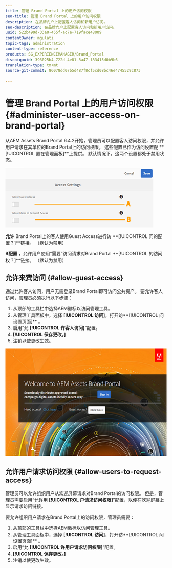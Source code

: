 ```yaml
---
title: 管理 Brand Portal 上的用户访问权限
seo-title: 管理 Brand Portal 上的用户访问权限
description: 在品牌门户上配置客人访问和新用户访问。
seo-description: 在品牌门户上配置客人访问和新用户访问。
uuid: 522b499d-33a0-455f-ac7e-719face48009
contentOwner: mgulati
topic-tags: administration
content-type: reference
products: SG_EXPERIENCEMANAGER/Brand_Portal
discoiquuid: 393025b4-722d-4e81-8a47-f83415d0b9b6
translation-type: tm+mt
source-git-commit: 86078dd07b5d487f8cf5cd08bc46e4745529c873

---
```



# 管理 Brand Portal 上的用户访问权限 {#administer-user-access-on-brand-portal}

从AEM Assets Brand Portal 6.4.2开始，管理员可以配置客人访问权限，并允许用户请求在其单位的Brand Portal上的访问权限。 这些配置已作为访问设置配 **[!UICONTROL 置在管理面板]**上提供。 默认情况下，这两个设置都处于禁用状态。

![](assets/access-configs.png)

**允许** Brand Portal上的客人使用Guest Access进行访 **[!UICONTROL 问的配置？]**链接。 （默认为禁用）

**B配置** ，允许用户使用“需要”访问请求对Brand Portal **[!UICONTROL 的访问权？]**链接。 （默认为禁用）

## 允许来宾访问 {#allow-guest-access}

通过允许客人访问，用户无需登录Brand Portal即可访问公共资产。
要允许客人访问，管理员必须执行以下步骤：

1. 从顶部的工具栏中选择AEM徽标以访问管理工具。
1. 从管理工具面板中，选择 **[!UICONTROL 访问]**，打开访**[!UICONTROL &#x200B;问设置页面]** 。
1. 启用“允 **[!UICONTROL 许客人访问]**”配置。
1. **[!UICONTROL 保存更改。]**
1. 注销以使更改生效。

![](assets/bp-welcome-screen.png)

## 允许用户请求访问权限 {#allow-users-to-request-access}

管理员可以允许组织用户从欢迎屏幕请求对Brand Portal的访问权限。 但是，管理员需要启用“允许用 **[!UICONTROL 户请求访问权限]**”配置，以便在欢迎屏幕上显示请求访问链接。

要允许组织用户请求在Brand Portal上的访问权限，管理员需要：

1. 从顶部的工具栏中选择AEM徽标以访问管理工具。
1. 从管理工具面板中，选择 **[!UICONTROL 访问]**，打开访**[!UICONTROL &#x200B;问设置页面]** 。
1. 启用“允 **[!UICONTROL 许用户请求访问权限]**”配置。
1. **[!UICONTROL 保存更改。]**
1. 注销以使更改生效。
